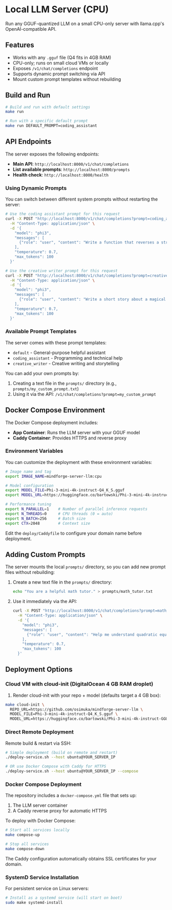 # Local LLM Server (CPU)

Run any GGUF-quantized LLM on a small CPU-only server with llama.cpp's OpenAI-compatible API.

## Features

- Works with any `.gguf` file (Q4 fits in 4GB RAM)
- CPU-only; runs on small cloud VMs or locally
- Exposes `/v1/chat/completions` endpoint
- Supports dynamic prompt switching via API
- Mount custom prompt templates without rebuilding

## Build and Run

```bash
# Build and run with default settings
make run

# Run with a specific default prompt
make run DEFAULT_PROMPT=coding_assistant
```

## API Endpoints

The server exposes the following endpoints:

- **Main API**: `http://localhost:8000/v1/chat/completions`
- **List available prompts**: `http://localhost:8000/prompts`
- **Health check**: `http://localhost:8000/health`

### Using Dynamic Prompts

You can switch between different system prompts without restarting the server:

```bash
# Use the coding assistant prompt for this request
curl -X POST "http://localhost:8000/v1/chat/completions?prompt=coding_assistant" \
  -H "Content-Type: application/json" \
  -d '{
    "model": "phi3",
    "messages": [
      {"role": "user", "content": "Write a function that reverses a string"}
    ],
    "temperature": 0.7,
    "max_tokens": 100
  }'

# Use the creative writer prompt for this request
curl -X POST "http://localhost:8000/v1/chat/completions?prompt=creative_writer" \
  -H "Content-Type: application/json" \
  -d '{
    "model": "phi3",
    "messages": [
      {"role": "user", "content": "Write a short story about a magical forest"}
    ],
    "temperature": 0.7,
    "max_tokens": 100
  }'
```

### Available Prompt Templates

The server comes with these prompt templates:

- `default` - General-purpose helpful assistant
- `coding_assistant` - Programming and technical help
- `creative_writer` - Creative writing and storytelling

You can add your own prompts by:

1. Creating a text file in the `prompts/` directory (e.g., `prompts/my_custom_prompt.txt`)
2. Using it via the API: `/v1/chat/completions?prompt=my_custom_prompt`

## Docker Compose Environment

The Docker Compose deployment includes:

- **App Container**: Runs the LLM server with your GGUF model
- **Caddy Container**: Provides HTTPS and reverse proxy

### Environment Variables

You can customize the deployment with these environment variables:

```bash
# Image name and tag
export IMAGE_NAME=mindforge-server-llm:cpu

# Model configuration
export MODEL_FILE=Phi-3-mini-4k-instruct-Q4_K_S.gguf
export MODEL_URL=https://huggingface.co/bartowski/Phi-3-mini-4k-instruct-GGUF/resolve/main/Phi-3-mini-4k-instruct-Q4_K_S.gguf

# Performance tuning
export N_PARALLEL=1    # Number of parallel inference requests
export N_THREADS=0     # CPU threads (0 = auto)
export N_BATCH=256     # Batch size
export CTX=2048        # Context size
```

Edit the `deploy/Caddyfile` to configure your domain name before deployment.

## Adding Custom Prompts

The server mounts the local `prompts/` directory, so you can add new prompt files without rebuilding:

1. Create a new text file in the `prompts/` directory:

   ```bash
   echo "You are a helpful math tutor." > prompts/math_tutor.txt
   ```

2. Use it immediately via the API:
   ```bash
   curl -X POST "http://localhost:8000/v1/chat/completions?prompt=math_tutor" \
     -H "Content-Type: application/json" \
     -d '{
       "model": "phi3",
       "messages": [
         {"role": "user", "content": "Help me understand quadratic equations"}
       ],
       "temperature": 0.7,
       "max_tokens": 100
     }'
   ```

## Deployment Options

### Cloud VM with cloud-init (DigitalOcean 4 GB RAM droplet)

1. Render cloud-init with your repo + model (defaults target a 4 GB box):

```bash
make cloud-init \
  REPO_URL=https://github.com/osimuka/mindforge-server-llm \
  MODEL_FILE=Phi-3-mini-4k-instruct-Q4_K_S.gguf \
  MODEL_URL=https://huggingface.co/bartowski/Phi-3-mini-4k-instruct-GGUF/resolve/main/Phi-3-mini-4k-instruct-Q4_K_S.gguf
```

### Direct Remote Deployment

Remote build & restart via SSH:

```bash
# Simple deployment (build on remote and restart)
./deploy-service.sh --host ubuntu@YOUR_SERVER_IP

# OR use Docker Compose with Caddy for HTTPS
./deploy-service.sh --host ubuntu@YOUR_SERVER_IP --compose
```

### Docker Compose Deployment

The repository includes a `docker-compose.yml` file that sets up:

1. The LLM server container
2. A Caddy reverse proxy for automatic HTTPS

To deploy with Docker Compose:

```bash
# Start all services locally
make compose-up

# Stop all services
make compose-down
```

The Caddy configuration automatically obtains SSL certificates for your domain.

### SystemD Service Installation

For persistent service on Linux servers:

```bash
# Install as a systemd service (will start on boot)
sudo make systemd-install
```
